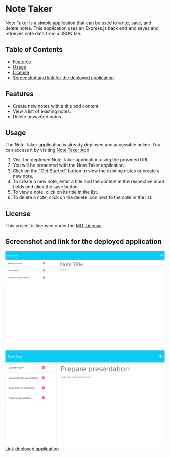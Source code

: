 # Note Taker

Note Taker is a simple application that can be used to write, save, and delete notes. This application uses an Express.js back end and saves and retrieves note data from a JSON file.

## Table of Contents
- [Features](#features)
- [Usage](#usage)
- [License](#license)
- [Screenshot and link for the deployed application](#screenshot-and-link-for-the-deployed-application)

## Features
- Create new notes with a title and content.
- View a list of existing notes.
- Delete unwanted notes.

## Usage
The Note Taker application is already deployed and accessible online. You can access it by visiting [Note Taker App](https://secret-fjord-28920.herokuapp.com/)

1. Visit the deployed Note Taker application using the provided URL.
2. You will be presented with the Note Taker application.
3. Click on the "Get Started" button to view the existing notes or create a new note.
4. To create a new note, enter a title and the content in the respective input fields and click the save button.
5. To view a note, click on its title in the list.
6. To delete a note, click on the delete icon next to the note in the list.

## License

This project is licensed under the [MIT License](LICENSE).

## Screenshot and link for the deployed application
![Screenshot of deployed application](./screenshot/doc1.png)
![Screenshot of deployed application](./screenshot/doc2.png)
[Link deployed application](https://secret-fjord-28920.herokuapp.com/)


